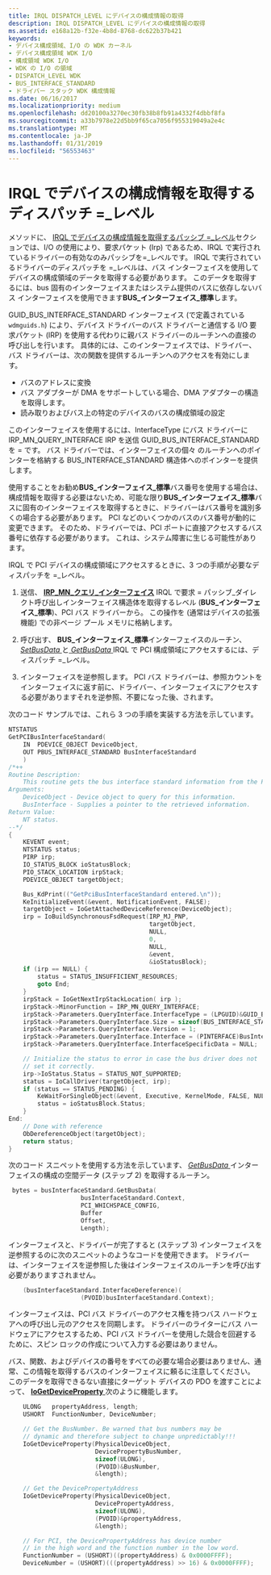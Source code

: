 ```yaml
---
title: IRQL DISPATCH_LEVEL にデバイスの構成情報の取得
description: IRQL DISPATCH_LEVEL にデバイスの構成情報の取得
ms.assetid: e168a12b-f32e-4b8d-8768-dc622b37b421
keywords:
- デバイス構成領域、I/O の WDK カーネル
- デバイス構成領域 WDK I/O
- 構成領域 WDK I/O
- WDK の I/O の領域
- DISPATCH_LEVEL WDK
- BUS_INTERFACE_STANDARD
- ドライバー スタック WDK 構成情報
ms.date: 06/16/2017
ms.localizationpriority: medium
ms.openlocfilehash: dd20100a3270ec30fb38b8fb91a4332f4dbbf8fa
ms.sourcegitcommit: a33b7978e22d5bb9f65ca7056f955319049a2e4c
ms.translationtype: MT
ms.contentlocale: ja-JP
ms.lasthandoff: 01/31/2019
ms.locfileid: "56553463"
---
```

# <a name="obtaining-device-configuration-information-at-irql--dispatchlevel"></a>IRQL でデバイスの構成情報を取得するディスパッチ =\_レベル





メソッドに、 [IRQL でデバイスの構成情報を取得するパッシブ =\_レベル](obtaining-device-configuration-information-at-irql---passive-level.md)セクションでは、I/O の使用により、要求パケット (Irp) であるため、IRQL で実行されているドライバーの有効なのみパッシブを=\_レベルです。 IRQL で実行されているドライバーのディスパッチを =\_レベルは、バス インターフェイスを使用してデバイスの構成領域のデータを取得する必要があります。 このデータを取得するには、bus 固有のインターフェイスまたはシステム提供のバスに依存しないバス インターフェイスを使用できます**BUS\_インターフェイス\_標準**します。

GUID_BUS_INTERFACE_STANDARD インターフェイス (で定義されている`wdmguids.h`) により、デバイス ドライバーのバス ドライバーと通信する I/O 要求パケット (IRP) を使用する代わりに親バス ドライバーのルーチンへの直接の呼び出しを行います。 具体的には、このインターフェイスでは、ドライバー、バス ドライバーは、次の関数を提供するルーチンへのアクセスを有効にします。

-    バスのアドレスに変換 
-    バス アダプターが DMA をサポートしている場合、DMA アダプターの構造を取得します。 
-    読み取りおよびバス上の特定のデバイスのバスの構成領域の設定 

このインターフェイスを使用するには、InterfaceType にバス ドライバーに IRP_MN_QUERY_INTERFACE IRP を送信 GUID_BUS_INTERFACE_STANDARD を = です。 バス ドライバーでは、インターフェイスの個々 のルーチンへのポインターを格納する BUS_INTERFACE_STANDARD 構造体へのポインターを提供します。


使用することをお勧め**BUS\_インターフェイス\_標準**バス番号を使用する場合は、構成情報を取得する必要はないため、可能な限り**BUS\_インターフェイス\_標準**バスに固有のインターフェイスを取得するときに、ドライバーはバス番号を識別多くの場合する必要があります。 PCI などのいくつかのバスのバス番号が動的に変更できます。 そのため、ドライバーでは、PCI ポートに直接アクセスするバス番号に依存する必要があります。 これは、システム障害に生じる可能性があります。

IRQL で PCI デバイスの構成領域にアクセスするときに、3 つの手順が必要なディスパッチを =\_レベル。

1.  送信、 [ **IRP\_MN\_クエリ\_インターフェイス**](https://msdn.microsoft.com/library/windows/hardware/ff551687) IRQL で要求 = パッシブ\_ダイレクト呼び出しインターフェイス構造体を取得するレベル (**BUS\_インターフェイス\_標準**)、PCI バス ドライバーから。 この操作を (通常はデバイスの拡張機能) での非ページ プール メモリに格納します。

2.  呼び出す、 **BUS\_インターフェイス\_標準**インターフェイスのルーチン、 [ *SetBusData* ](https://msdn.microsoft.com/library/windows/hardware/gg604856)と[ *GetBusData* ](https://msdn.microsoft.com/library/windows/hardware/gg604850)IRQL で PCI 構成領域にアクセスするには、ディスパッチ =\_レベル。

3.  インターフェイスを逆参照します。 PCI バス ドライバーは、参照カウントをインターフェイスに返す前に、ドライバー、インターフェイスにアクセスする必要がありますそれを逆参照、不要になった後、されます。

次のコード サンプルでは、これら 3 つの手順を実装する方法を示しています。

```cpp
NTSTATUS
GetPCIBusInterfaceStandard(
    IN  PDEVICE_OBJECT DeviceObject,
    OUT PBUS_INTERFACE_STANDARD BusInterfaceStandard
    )
/*++
Routine Description:
    This routine gets the bus interface standard information from the PDO.
Arguments:
    DeviceObject - Device object to query for this information.
    BusInterface - Supplies a pointer to the retrieved information.
Return Value:
    NT status.
--*/ 
{
    KEVENT event;
    NTSTATUS status;
    PIRP irp;
    IO_STATUS_BLOCK ioStatusBlock;
    PIO_STACK_LOCATION irpStack;
    PDEVICE_OBJECT targetObject;

    Bus_KdPrint(("GetPciBusInterfaceStandard entered.\n"));
    KeInitializeEvent(&event, NotificationEvent, FALSE);
    targetObject = IoGetAttachedDeviceReference(DeviceObject);
    irp = IoBuildSynchronousFsdRequest(IRP_MJ_PNP,
                                       targetObject,
                                       NULL,
                                       0,
                                       NULL,
                                       &event,
                                       &ioStatusBlock);
    if (irp == NULL) {
        status = STATUS_INSUFFICIENT_RESOURCES;
        goto End;
    }
    irpStack = IoGetNextIrpStackLocation( irp );
    irpStack->MinorFunction = IRP_MN_QUERY_INTERFACE;
    irpStack->Parameters.QueryInterface.InterfaceType = (LPGUID)&GUID_BUS_INTERFACE_STANDARD;
    irpStack->Parameters.QueryInterface.Size = sizeof(BUS_INTERFACE_STANDARD);
    irpStack->Parameters.QueryInterface.Version = 1;
    irpStack->Parameters.QueryInterface.Interface = (PINTERFACE)BusInterfaceStandard;
    irpStack->Parameters.QueryInterface.InterfaceSpecificData = NULL;

    // Initialize the status to error in case the bus driver does not 
    // set it correctly.
    irp->IoStatus.Status = STATUS_NOT_SUPPORTED;
    status = IoCallDriver(targetObject, irp);
    if (status == STATUS_PENDING) {
        KeWaitForSingleObject(&event, Executive, KernelMode, FALSE, NULL);
        status = ioStatusBlock.Status;
    }
End:
    // Done with reference
    ObDereferenceObject(targetObject);
    return status;
}
```

次のコード スニペットを使用する方法を示しています、 [ *GetBusData* ](https://msdn.microsoft.com/library/windows/hardware/gg604850)インターフェイスの構成の空間データ (ステップ 2) を取得するルーチン。

```cpp
 bytes = busInterfaceStandard.GetBusData(
                    busInterfaceStandard.Context,
                    PCI_WHICHSPACE_CONFIG,
                    Buffer
                    Offset,
                    Length);
```

インターフェイスと、ドライバーが完了すると (ステップ 3) インターフェイスを逆参照するのに次のスニペットのようなコードを使用できます。 ドライバーは、インターフェイスを逆参照した後はインターフェイスのルーチンを呼び出す必要がありますされません。

```cpp
    (busInterfaceStandard.InterfaceDereference)(
                    (PVOID)busInterfaceStandard.Context);
```

インターフェイスは、PCI バス ドライバーのアクセス権を持つバス ハードウェアへの呼び出し元のアクセスを同期します。 ドライバーのライターにバス ハードウェアにアクセスするため、PCI バス ドライバーを使用した競合を回避するために、スピン ロックの作成について入力する必要はありません。

バス、関数、およびデバイスの番号をすべての必要な場合必要はありません、通常、この情報を取得するバスのインターフェイスに頼るに注意してください。 このデータを取得できるない直接にターゲット デバイスの PDO を渡すことによって、 [ **IoGetDeviceProperty** ](https://msdn.microsoft.com/library/windows/hardware/ff549203)次のように機能します。

```cpp
    ULONG   propertyAddress, length;
    USHORT  FunctionNumber, DeviceNumber;

    // Get the BusNumber. Be warned that bus numbers may be
    // dynamic and therefore subject to change unpredictably!!!
    IoGetDeviceProperty(PhysicalDeviceObject,
                        DevicePropertyBusNumber,
                        sizeof(ULONG),
                        (PVOID)&BusNumber,
                        &length);

    // Get the DevicePropertyAddress
    IoGetDeviceProperty(PhysicalDeviceObject,
                        DevicePropertyAddress,
                        sizeof(ULONG),
                        (PVOID)&propertyAddress,
                        &length);

    // For PCI, the DevicePropertyAddress has device number 
    // in the high word and the function number in the low word. 
    FunctionNumber = (USHORT)((propertyAddress) & 0x0000FFFF);
    DeviceNumber = (USHORT)(((propertyAddress) >> 16) & 0x0000FFFF);
```

 

 




